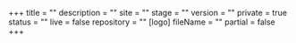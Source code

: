 +++
title = ""
description = ""
site = ""
stage = ""
version = ""
private = true
status = ""
live = false
repository = ""
[logo]
fileName = ""
partial = false
+++
